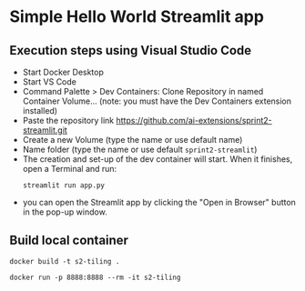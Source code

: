 # Simple Hello World Streamlit app

## Execution steps using Visual Studio Code

* Start Docker Desktop
* Start VS Code 
* Command Palette > Dev Containers: Clone Repository in named Container Volume... (note: you must have the Dev Containers extension installed)
* Paste the repository link https://github.com/ai-extensions/sprint2-streamlit.git
* Create a new Volume (type the name or use default name)
* Name folder (type the name or use default `sprint2-streamlit`)
* The creation and set-up of the dev container will start. When it finishes, open a Terminal and run:
    ```
    streamlit run app.py
    ```
* you can open the Streamlit app by clicking the "Open in Browser" button in the pop-up window.

## Build local container

```
docker build -t s2-tiling .
```

```
docker run -p 8888:8888 --rm -it s2-tiling 
``` 
